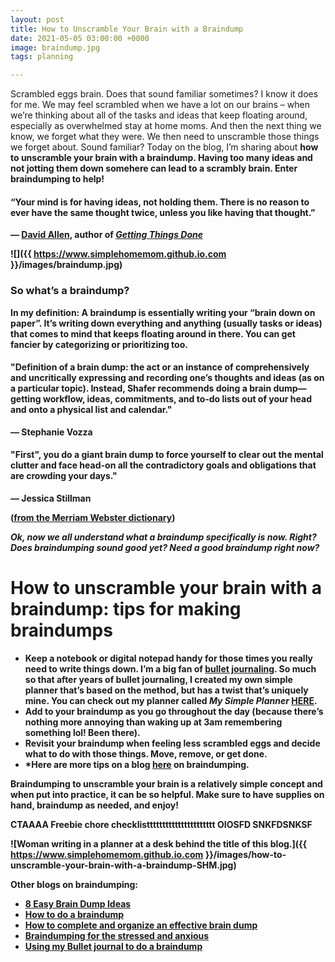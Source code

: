 ```yaml
---
layout: post
title: How to Unscramble Your Brain with a Braindump
date: 2021-05-05 03:00:00 +0000
image: braindump.jpg
tags: planning

---
```

Scrambled eggs brain. Does that sound familiar sometimes? I know it does for me. We may feel scrambled when we have a lot on our brains – when we’re thinking about all of the tasks and ideas that keep floating around, especially as overwhelmed stay at home moms. And then the next thing we know, we forget what they were. We then need to unscramble those things we forget about. Sound familiar? Today on the blog, I’m sharing about <b>how to unscramble your brain with a braindump. Having too many ideas and not jotting them down somehere can lead to a scrambly brain. Enter braindumping to help!<b>

#### “Your mind is for having ideas, not holding them. There is no reason to ever have the same thought twice, unless you like having that thought.” 
— [David Allen](https://gettingthingsdone.com/), author of [_Getting Things Done_](https://fourminutebooks.com/getting-things-done-summary/#:\\\~:text=1%2DSentence%2DSummary%3A%20Getting,on%20the%20task%20at%20hand.)


![]({{ https://www.simplehomemom.github.io.com }}/images/braindump.jpg) 

### So what’s a braindump?

In my definition: A braindump is essentially writing your “brain down on paper”. It’s writing down everything and anything (usually tasks or ideas) that comes to mind that keeps floating around in there. You can get fancier by categorizing or prioritizing too.

#### "Definition of a brain dump: the act or an instance of comprehensively and uncritically expressing and recording one’s thoughts and ideas (as on a particular topic). Instead, Shafer recommends doing a brain dump—getting workflow, ideas, commitments, and to-do lists out of your head and onto a physical list and calendar."
— Stephanie Vozza

#### "First", you do a giant brain dump to force yourself to clear out the mental clutter and face head-on all the contradictory goals and obligations that are crowding your days."  
— Jessica Stillman

([from the Merriam Webster dictionary](https://www.merriam-webster.com/dictionary/brain%20dump))

_Ok, now we all understand what a braindump specifically is now. Right? Does braindumping sound good yet? Need a good braindump right now?_

# How to unscramble your brain with a braindump: tips for making braindumps

* Keep a notebook or digital notepad handy for those times you really need to write things down. I’m a big fan of [bullet journaling](https://www.tinyrayofsunshine.com/blog/bullet-journal-guide). So much so that after years of bullet journaling, I created my own simple planner that’s based on the method, but has a twist that’s uniquely mine. You can check out my planner called _My Simple Planner_ [HERE](https://checkout.stripe.com/pay/cs_live_a17VWxl5dPsNfr8rHt4B1l3kRSSPeSz6Ybx9I7EDIyaxRiYTWpVrH0RK0K#fidkdWxOYHwnPyd1blppbHNgWjA0T1FER31HQU9yUnJyMzJzUklDRGd3TEZHRlJVNGJJVUhvbm5haXdGN2BQdEJmRkprbnJCfWBHSjB1aWJxQ1w3S05tf0hUTVR0aE52PUlNYmYzYEo9T09ENTVBaExHUE5qbScpJ3VpbGtuQH11anZgYUxhJz8nNz1qNTdkMlJGYFJQYWdsNmZiJyknd2BjYHd3YHcnPydtcXF1dj8qKnJycit2bGh1aWBtamhgaGpoK2ZqaConeCUl).
* Add to your braindump as you go throughout the day (because there’s nothing more annoying than waking up at 3am remembering something lol! Been there).
* Revisit your braindump when feeling less scrambled eggs and decide what to do with those things. Move, remove, or get done.
* *Here are more tips on a blog [here](https://www.lifehack.org/articles/productivity/how-to-do-the-ultimate-brain-dump.html) on braindumping.

Braindumping to unscramble your brain is a relatively simple concept and when put into practice, it can be so helpful. Make sure to have supplies on hand, braindump as needed, and enjoy!

CTAAAA Freebie chore checklistttttttttttttttttttttt
OIOSFD
SNKFDSNKSF

![Woman writing in a planner at a desk behind the title of this blog.]({{ https://www.simplehomemom.github.io.com }}/images/how-to-unscramble-your-brain-with-a-braindump-SHM.jpg) 

**Other blogs on braindumping:**

* [8 Easy Brain Dump Ideas](https://letsliveandlearn.com/brain-dump-ideas/)
* [How to do a braindump](https://diaryofajournalplanner.com/brain-dump/)
* [How to complete and organize an effective brain dump](https://kalynbrooke.com/life-and-style/time-management/brain-dump-101/)
* [Braindumping for the stressed and anxious](https://medium.com/@micahmcg0035/brain-dumping-for-the-stressed-and-anxious-a6f76e6c05c8)
* [Using my Bullet journal to do a braindump](https://stationerynerd.com/braindump/)